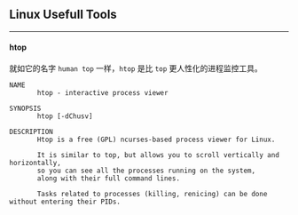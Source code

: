 ## Linux Usefull Tools

------

#### htop

就如它的名字 `human top` 一样，`htop` 是比 `top` 更人性化的进程监控工具。

```
NAME
       htop - interactive process viewer

SYNOPSIS
       htop [-dChusv]

DESCRIPTION
       Htop is a free (GPL) ncurses-based process viewer for Linux.

       It is similar to top, but allows you to scroll vertically and horizontally, 
       so you can see all the processes running on the system, 
       along with their full command lines.

       Tasks related to processes (killing, renicing) can be done without entering their PIDs.
```




